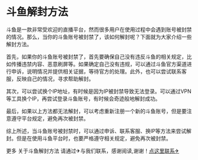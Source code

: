 # 斗鱼解封方法

斗鱼是一款非常受欢迎的直播平台，然而很多用户在使用过程中会遇到账号被封禁的情况。那么，当你的斗鱼账号被封禁了，该如何解封呢？下面就为大家介绍一些解封方法。

首先，如果你的斗鱼账号被封禁了，首先要确保自己没有违反斗鱼的相关规定，比如传播违禁内容、恶意刷屏等。如果确定自己没有违规，可以通过斗鱼官方渠道进行申诉，说明情况并提供相关证据，等待官方的处理。此外，也可以尝试联系客服，反映自己的情况，寻求帮助解封。

其次，可以尝试换个IP地址，有时候是因为IP被封禁导致无法登录。可以通过VPN等工具换个IP，再尝试登录斗鱼账号，有时候会奇迹般地解封成功。

最后，如果以上方法都无法解封，可以考虑重新注册一个新的斗鱼账号，但是要注意遵守平台规定，避免再次被封禁。

综上所述，当斗鱼账号被封禁时，可以通过申诉、联系客服、换IP等方法来尝试解封。但是在使用斗鱼平台时，也要严格遵守相关规定，避免再次被封禁。

更多 关于斗鱼解封方法 请通过✈与我们联系，感谢阅读,谢谢！[点这里联系✈](https://b.k02.cc)